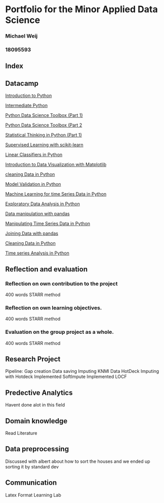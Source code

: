 # Portfolio for the Minor Applied Data Science
### Michael Weij
### 18095593


## Index


## Datacamp

[Introduction to Python](https://www.datacamp.com/statement-of-accomplishment/course/554729f2a11878960f7f3d97ca8c6178b644af7c) 

[Intermediate Python](https://www.datacamp.com/statement-of-accomplishment/course/0eb5f1987025547f325a9e355e09e5a80e7ac7bc) 

[Python Data Science Toolbox (Part 1)](https://www.datacamp.com/statement-of-accomplishment/course/53e82e830bc63d8fc671ddfd7814a478f8f046ab) 

[Python Data Science Toolbox (Part 2](https://www.datacamp.com/statement-of-accomplishment/course/78d8b2ad92768a2dbc2d6e4c158da8e3e22b046f) 

[Statistical Thinking in Python (Part 1)](https://www.datacamp.com/statement-of-accomplishment/course/48ea6cdef8cb819dbda46449238284414ed7bc47) 

[Supervised Learning with scikit-learn](https://www.datacamp.com/statement-of-accomplishment/course/85a331c3b32926601c03f50639c91554f44232c1) 

[Linear Classifiers in Python](https://www.datacamp.com/statement-of-accomplishment/course/e2dc07fcf6efe15ec097fdb76364fd5907bfc1b6)

[Introduction to Data Visualization with Matplotlib](https://www.datacamp.com/statement-of-accomplishment/course/dba41fa3c43486e93d92d434825ab11509ee5123) 

[cleaning Data in Python](https://www.datacamp.com/statement-of-accomplishment/course/8c5f0e48ef1c8c064b6e7d8e98f520453bcef507)

[Model Validation in Python](https://www.datacamp.com/statement-of-accomplishment/course/abc435b7514dc2d7c9d814966626efbb58d81d22)

[Machine Learning for time Series Data in Python](https://www.datacamp.com/statement-of-accomplishment/course/a1a264caed39c084ed05bab5ecab202e7690224c)

[Exploratory Data Analysis in Python](https://www.datacamp.com/statement-of-accomplishment/course/faa0836de8991f9eb06f70f0c8dfcd755c184a54) 

[Data manipulation with pandas](https://www.datacamp.com/statement-of-accomplishment/course/d1d0f8fd5574c94a9bfa094b117a6fca931613e9) 

[Manipulating Time Series Data in Python](https://www.datacamp.com/statement-of-accomplishment/course/65939c0efcc9f8a5a5e6026fd67b1a198be4fa62)

[Joining Data with pandas](https://www.datacamp.com/statement-of-accomplishment/course/7e3e95de91fc7f0c7ad089d7b8eaf096452bc1e1) 

[Cleaning Data in Python](https://www.datacamp.com/statement-of-accomplishment/course/8c5f0e48ef1c8c064b6e7d8e98f520453bcef507) 

[Time series Analysis in Python](https://www.datacamp.com/statement-of-accomplishment/course/040e699f0facaeed1e061d7d916734d7ac7e4b79) 


## Reflection and evaluation

### Reflection on own contribution to the project
400 words STARR method


### Reflection on own learning objectives.
400 words STARR method
 

### Evaluation on the group project as a whole.
400 words STARR method
 
 
## Research Project
Pipeline:
Gap creation
Data saving
Imputing KNMI Data
HotDeck
Imputing with Hotdeck
Implemented SoftImpute
Implemented LOCF 

## Predective Analytics
Havent done alot in this field 

## Domain knowledge
Read Literature


## Data preprocessing
Discussed with albert about how to sort the houses and we ended up sorting it by standard dev

## Communication
Latex Format
Learning Lab




